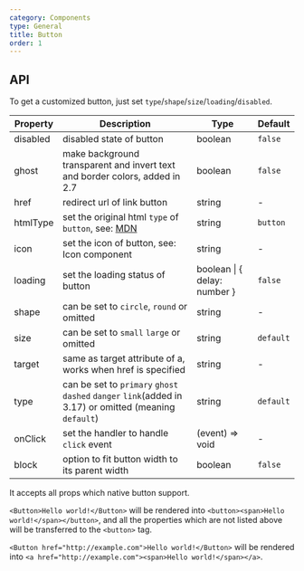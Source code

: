 ```yaml
---
category: Components
type: General
title: Button
order: 1
---
```


## API

To get a customized button, just set `type`/`shape`/`size`/`loading`/`disabled`.

| Property | Description                                                                                                                      | Type                         | Default   |
| -------- | -------------------------------------------------------------------------------------------------------------------------------- | ---------------------------- | --------- |
| disabled | disabled state of button                                                                                                         | boolean                      | `false`   |
| ghost    | make background transparent and invert text and border colors, added in 2.7                                                      | boolean                      | `false`   |
| href     | redirect url of link button                                                                                                      | string                       | -         |
| htmlType | set the original html `type` of `button`, see: [MDN](https://developer.mozilla.org/en-US/docs/Web/HTML/Element/button#attr-type) | string                       | `button`  |
| icon     | set the icon of button, see: Icon component                                                                                      | string                       | -         |
| loading  | set the loading status of button                                                                                                 | boolean \| { delay: number } | `false`   |
| shape    | can be set to `circle`, `round` or omitted                                                                                       | string                       | -         |
| size     | can be set to `small` `large` or omitted                                                                                         | string                       | `default` |
| target   | same as target attribute of a, works when href is specified                                                                      | string                       | -         |
| type     | can be set to `primary` `ghost` `dashed` `danger` `link`(added in 3.17) or omitted (meaning `default`)                           | string                       | `default` |
| onClick  | set the handler to handle `click` event                                                                                          | (event) => void              | -         |
| block    | option to fit button width to its parent width                                                                                   | boolean                      | `false`   |

It accepts all props which native button support.

`<Button>Hello world!</Button>` will be rendered into `<button><span>Hello world!</span></button>`, and all the properties which are not listed above will be transferred to the `<button>` tag.

`<Button href="http://example.com">Hello world!</Button>` will be rendered into `<a href="http://example.com"><span>Hello world!</span></a>`.
